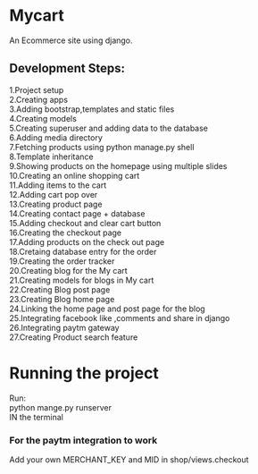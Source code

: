 # Mycart
An  Ecommerce site using django.
<h2>Development Steps:</h2>
1.Project setup</br>
2.Creating apps</br>
3.Adding bootstrap,templates and static files</br>
4.Creating models</br>
5.Creating superuser and adding data to the database</br>
6.Adding media directory</br>
7.Fetching products using python manage.py shell</br>
8.Template inheritance</br>
9.Showing products on the homepage using multiple slides</br>
10.Creating an online shopping cart</br>
11.Adding items to the cart</br>
12.Adding cart pop over</br>
13.Creating product page</br>
14.Creating contact page + database</br>
15.Adding checkout and clear cart button</br>
16.Creating the checkout page</br>
17.Adding products on the check out page</br>
18.Cretaing database entry for the order</br>
19.Creating the order tracker</br>
20.Creating blog for the My cart</br>
21.Creating models for blogs in My cart</br>
22.Creating Blog post page</br>
23.Creating Blog home page</br>
24.Linking the home page and post page for the blog</br>
25.Integrating facebook like ,comments and share in django</br>
26.Integrating paytm gateway</br>
27.Creating  Product search feature</br>
<h1>Running the project</h1>
Run:</br>
python mange.py runserver</br>
IN the terminal</br>
<h3>For the paytm integration to work</h3>
Add your own MERCHANT_KEY and MID in shop/views.checkout


